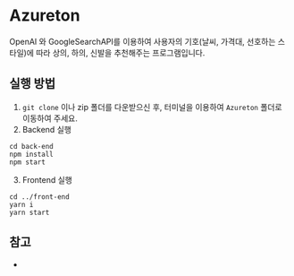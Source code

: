 # Azureton

OpenAI 와 GoogleSearchAPI를 이용하여 사용자의 기호(날씨, 가격대, 선호하는 스타일)에 따라 상의, 하의, 신발을 추천해주는 프로그램입니다.

## 실행 방법

1. `git clone` 이나 zip 폴더를 다운받으신 후, 터미널을 이용하여 `Azureton` 폴더로 이동하여 주세요.
2. Backend 실행
```
cd back-end
npm install
npm start
```

3. Frontend 실행
```
cd ../front-end
yarn i
yarn start
```

## 참고
 
*
